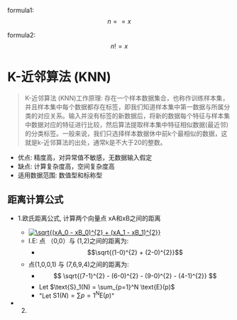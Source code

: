<script type="text/javascript" async src="https://cdn.mathjax.org/mathjax/latest/MathJax.js?config=TeX-MML-AM_CHTML"></script>
formula1: $$n==x$$

formula2: $$n!=x$$


# K-近邻算法 (KNN)
> K-近邻算法 (KNN)工作原理: 存在一个样本数据集合，也称作训练样本集，并且样本集中每个数据都存在标签，即我们知道样本集中第一数据与所属分类的对应关系。输入并没有标签的新数据后，将新的数据每个特征与样本集中数据对应的特征进行比较，然后算法提取样本集中特征相似数据(最近邻)的分类标签。一般来说，我们只选择样本数据休中前k个最相似的数据，这就是k-近邻算法的出处，通常k是不大于20的整数。

* 优点: 精度高，对异常值不敏感，无数据输入假定
* 缺点: 计算复杂度高，空间复杂度高
* 适用数据范围: 数值型和标称型

## 距离计算公式
* 1.欧氏距离公式, 计算两个向量点 xA和xB之间的距离
   * <a href="https://www.codecogs.com/eqnedit.php?latex=\sqrt{(xA_0&space;-&space;xB_0)^{2}&space;&plus;&space;(xA_1&space;-&space;xB_1)^{2}}" target="_blank"><img src="https://latex.codecogs.com/gif.latex?\sqrt{(xA_0&space;-&space;xB_0)^{2}&space;&plus;&space;(xA_1&space;-&space;xB_1)^{2}}" title="\sqrt{(xA_0 - xB_0)^{2} + (xA_1 - xB_1)^{2}}" /></a>
   * I.E: 点 （0,0）与 (1,2)之间的距离为:
      * $$\sqrt{(1-0)^{2} + (2-0)^{2}}$$
   * 点(1,0,0,1) 与 (7,6,9,4)之间的距离为:
      * $$ \sqrt{(7-1)^{2} - (6-0)^{2} - (9-0)^{2} - (4-1)^{2}} $$
      * Let $\text{S}_1(N) = \sum_{p=1}^N \text{E}(p)$
      * "Let $\text{S}1(N) = \sum{p=1}^N \text{E}(p)$"

* 2.
